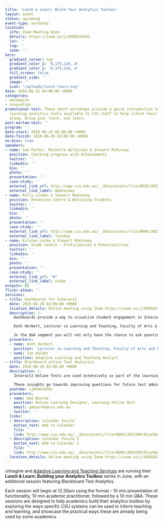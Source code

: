 ```yaml
---
title: 'Lunch & Learn: Build Your Analytics Toolbox'
layout: event
status: upcoming
event-type: workshop
location:
  info: Zoom Meeting Room
  details: https://zoom.us/j/8389243643
  lat: ''
  lng: ''
  zoom: ''
hero:
  gradient_corner: top
  gradient_color_1: '0,175,216,.8'
  gradient_color_2: '0,175,216,.4'
  full_screen: false
  gradient_side: ''
  image: ''
  icon: "/uploads/lunch-learn.svg"
date: 2018-06-25 04:00:09 +0000
categories:
- weimagine
- innovation
promotional-text: These short workshops provide a quick introduction to some of the
  learning analytics tools available to CSU staff to help inform their teaching. Come
  along. Bring your lunch, and learn.
post-mortem-text: ''
program: ''
date-start: 2018-06-25 02:00:00 +0000
date-finish: 2018-06-29 03:00:00 +0000
no-bios: true
speakers:
- name: Sam Parker, Michelle Wilkinson & Stewart McKinney
  position: Checking progress with Achievements
  twitter: ''
  linkedin: ''
  bio: ''
  photo: ''
  presentation: ''
  case-study: ''
  external_link_url: http://www.csu.edu.au/__data/assets/file/0010/3035368/Checking-progress-with-Interact2-Achievements-Lunch-and-Learn-Building-your-analytics-toolbox.ics
  external_link_label: Wednesday
- name: Kelly Linden & Stewart McKinney
  position: Retention Centre & Notifying Students
  twitter: ''
  linkedin: ''
  bio: ''
  photo: ''
  presentation: ''
  case-study: ''
  external_link_url: http://www.csu.edu.au/__data/assets/file/0006/3035337/Retention-Centre-and-notifying-students-Lunch-and-Learn-Building-your-analytics-toolbox.ics
  external_link_label: Tuesday
- name: Kirsten Locke & Stewart McKinney
  position: Grade Centre - Proficiencies & Potentialities
  twitter: ''
  linkedin: ''
  bio: ''
  photo: ''
  presentation: ''
  case-study: ''
  external_link_url: "#"
  external_link_label: Video
outputs: []
flickr-album: ''
sessions:
- title: Dashboards for Interact2
  date: 2018-06-28 02:00:00 +0000
  location_details: Online meeting using Zoom https://zoom.us/j/8389243643
  description: |-
    Dashboards provide a way to visualise student engagement in Interact2 subject sites. Hear about the development of a dashboard for the Lecturers in Learning and Teaching, Faculty of Arts & Education, and how it can be used to determine how student engagement relates to the design of subject sites.

    Kath Herbert, Lecturer in Learning and Teaching, Faculty of Arts & Education, will describe how she uses the dashboard to talk to academics about i2 site engagement and i2 site design.

    In the Q&A segment you will not only have the chance to ask questions of Ian and Kath, but you can suggest your own visualisations or data you’d like to see to help examine and improve your teaching and your students’ learning.
  presenters:
  - name: Kath Herbert
    position: 'Lecturer in Learning and Teaching, Faculty of Arts and Education '
  - name: Ian Holder
    position: Adaptive Learning and Teaching Analyst
- title: Blackboard online Test Analytics
  date: 2018-06-29 02:00:00 +0000
  description: |-
    Interact2 Online Tests are used extensively as part of the learning design for many subjects to measure student knowledge and gauge progress. The effectiveness of online tests can be checked by using Item Analysis. Item Analysis provides statistics on overall individual performances and test performance. This data helps you recognise questions that might be poor discriminators of student performance.

    These insights go towards improving questions for future test administrations and can provide the basis for supplementary or developmental content.
  youtube: ijWn6UJG3Xc
  presenters:
  - name: Ged Bourke
    position: Online Learning Designer, Learning Online Unit
    email: gebourke@csu.edu.au
    twitter: ''
  links:
  - description: Calendar Invite
    button_text: Add to Calendar
    file: ''
    link: http://www.csu.edu.au/__data/assets/file/0004/3035380/Blackboard-Online-Test-Analytics-Lunch-and-Learn-Building-your-analytics-toolbox.ics
  - description: Calendar Invite 2
    button_text: Add to Calendar 2
    file: ''
    link: http://www.csu.edu.au/__data/assets/file/0004/3035380/Blackboard-Online-Test-Analytics-Lunch-and-Learn-Building-your-analytics-toolbox.ics
  location_details: Online meeting using Zoom https://zoom.us/j/8389243643
---
```


u!magine and [Adaptive Learning and Teaching Services](http://www.csu.edu.au/division/learning-and-teaching/home/analytics-and-evaluations) are running their **Lunch & Learn: Building your Analytics Toolbox** series in June, with an additional session featuring Blackboard Test Analytics.

Each session will begin at 12.30pm using the format – 10 min presentation of functionality, 10 min academic practitioner, followed by a 10 min Q&A. These sessions are designed to help academics build their analytics toolbox by exploring the ways specific CSU systems can be used to inform teaching and learning, and showcase the practical ways these are already being used by some academics.
